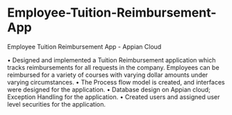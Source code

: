 # Employee-Tuition-Reimbursement-App
Employee Tuition Reimbursement App - Appian Cloud

• Designed and implemented a Tuition Reimbursement application which tracks reimbursements for all requests in the company. Employees can be reimbursed for a variety of courses with varying dollar amounts under varying circumstances.
• The Process flow model is created, and interfaces were designed for the application.
• Database design on Appian cloud; Exception Handling for the application.
• Created users and assigned user level securities for the application.
